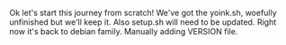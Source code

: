 Ok let's start this journey from scratch!
We've got the yoink.sh, woefully unfinished but we'll keep it.
Also setup.sh will need to be updated. Right now it's back to debian family.
Manually adding VERSION file.